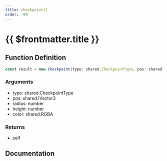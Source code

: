 ```yaml
---
title: checkpoint()
order: -99
---
```


# {{ $frontmatter.title }}

## Function Definition

```ts
const result = new Checkpoint(type: shared.CheckpointType, pos: shared.IVector3, radius: number, height: number, color: shared.RGBA);
```

### Arguments

* type: shared.CheckpointType
* pos: shared.IVector3
* radius: number
* height: number
* color: shared.RGBA

### Returns

* self

## Documentation

<!--@include: ./parts/checkpoint.md-->
